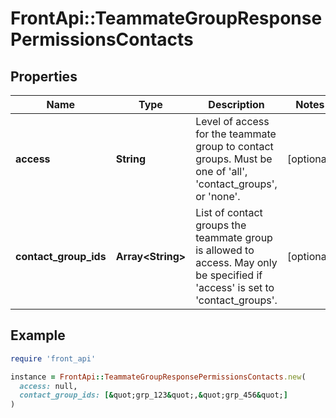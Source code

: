 # FrontApi::TeammateGroupResponsePermissionsContacts

## Properties

| Name | Type | Description | Notes |
| ---- | ---- | ----------- | ----- |
| **access** | **String** | Level of access for the teammate group to contact groups. Must be one of &#39;all&#39;, &#39;contact_groups&#39;, or &#39;none&#39;. | [optional] |
| **contact_group_ids** | **Array&lt;String&gt;** | List of contact groups the teammate group is allowed to access. May only be specified if &#39;access&#39; is set to &#39;contact_groups&#39;. | [optional] |

## Example

```ruby
require 'front_api'

instance = FrontApi::TeammateGroupResponsePermissionsContacts.new(
  access: null,
  contact_group_ids: [&quot;grp_123&quot;,&quot;grp_456&quot;]
)
```

